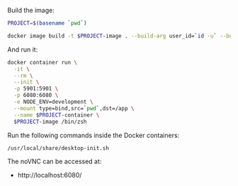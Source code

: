 Build the image:

```sh
PROJECT=$(basename `pwd`)
```

```sh
docker image build -t $PROJECT-image . --build-arg user_id=`id -u` --build-arg group_id=`id -g`
```

And run it:

```sh
docker container run \
  -it \
  --rm \
  --init \
  -p 5901:5901 \
  -p 6080:6080 \
  -e NODE_ENV=development \
  --mount type=bind,src=`pwd`,dst=/app \
  --name $PROJECT-container \
  $PROJECT-image /bin/zsh
```

Run the following commands inside the Docker containers:

```sh
/usr/local/share/desktop-init.sh
```

The noVNC can be accessed at:

- http://localhost:6080/
